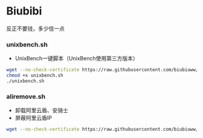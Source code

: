 # Biubibi 


反正不要钱，多少信一点

### unixbench.sh

- UnixBench一键脚本（UnixBench使用第三方版本）


```bash
wget --no-check-certificate https://raw.githubusercontent.com/biubiuww/Shell-and-Profiles/master/unixbench.sh
chmod +x unixbench.sh
./unixbench.sh
```

### aliremove.sh
- 卸载阿里云盾、安骑士
- 屏蔽阿里云盾IP
```bash
wget --no-check-certificate https://raw.githubusercontent.com/biubiuww/Shell-and-Profiles/master/aliremove.sh && chmod +x aliremove.sh && ./aliremove.sh
```


